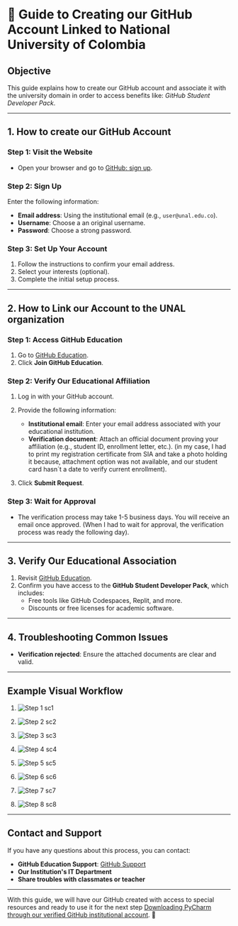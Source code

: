 # 📘 Guide to Creating our GitHub Account Linked to National University of Colombia

## **Objective**
This guide explains how to create our GitHub account and associate it with the university domain in
order to access benefits like: *GitHub Student Developer Pack*.

---

## **1. How to create our GitHub Account**
### **Step 1: Visit the Website**
- Open your browser and go to [GitHub: sign up](https://github.com/signup).

### **Step 2: Sign Up**
Enter the following information:
   - **Email address**: Using the institutional email (e.g., `user@unal.edu.co`).
   - **Username**: Choose a an original username.
   - **Password**: Choose a strong password.

### **Step 3: Set Up Your Account**
1. Follow the instructions to confirm your email address.
2. Select your interests (optional).
3. Complete the initial setup process.

---

## **2. How to Link our Account to the UNAL organization**
### **Step 1: Access GitHub Education**
1. Go to [GitHub Education](https://education.github.com/).
2. Click **Join GitHub Education**.
### **Step 2: Verify Our Educational Affiliation**
1. Log in with your GitHub account.
2. Provide the following information: 
   - **Institutional email**: Enter your email address associated with your educational institution.
   - **Verification document**: Attach an official document proving your affiliation (e.g., student ID, enrollment letter, etc.).
     (in my case, I had to print my registration certificate from SIA and take a photo holding it because, attachment option was
     not available, and our student card hasn´t a date to verify current enrollment).

3. Click **Submit Request**.

### **Step 3: Wait for Approval**
- The verification process may take 1-5 business days. You will receive an email once approved.
  (When I had to wait for approval, the verification process was ready the following day).

---

## **3. Verify Our Educational Association**
1. Revisit [GitHub Education](https://education.github.com/).
2. Confirm you have access to the **GitHub Student Developer Pack**, which includes:
   - Free tools like GitHub Codespaces, Replit, and more.
   - Discounts or free licenses for academic software.

---

## **4. Troubleshooting Common Issues**
- **Verification rejected**: Ensure the attached documents are clear and valid.

---

## **Example Visual Workflow**
1.  
   ![Step 1 sc1](https://via.placeholder.com/800x400) 

2.   
   ![Step 2 sc2](https://via.placeholder.com/800x400)

3. 
   ![Step 3 sc3](https://via.placeholder.com/800x400)

4.
    ![Step 4 sc4](https://via.placeholder.com/800x400)

5. 
   ![Step 5 sc5](https://via.placeholder.com/800x400)

6. 
   ![Step 6 sc6](https://via.placeholder.com/800x400)

7. 
   ![Step 7 sc7](https://via.placeholder.com/800x400)

8. 
   ![Step 8 sc8](https://via.placeholder.com/800x400)

   
---

## **Contact and Support**
If you have any questions about this process, you can contact:
- **GitHub Education Support**: [GitHub Support](https://support.github.com/) 
- **Our Institution's IT Department**
- **Share troubles with classmates or teacher**

---

With this guide, we will have our GitHub created with access to special resources
and ready to use it for the next step [Downloading PyCharm through our verified GitHub institutional account](https://education.github.com/).  🚀
